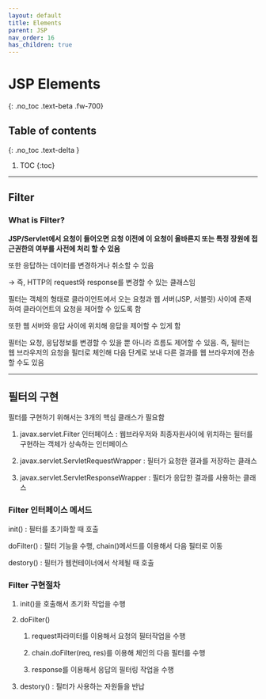 ```yaml
---
layout: default
title: Elements
parent: JSP
nav_order: 16
has_children: true
---
```


# JSP Elements
{: .no_toc .text-beta .fw-700}

## Table of contents
{: .no_toc .text-delta }

1. TOC
{:toc}

---

## Filter

### What is Filter?

**JSP/Servlet에서 요청이 들어오면 요청 이전에 이 요청이 올바른지 또는 특정 장원에 접근권한의 여부를 사전에 처리 할 수 있음**

또한 응답하는 데이터를 변경하거나 취소할 수 있음

&#8594; 즉, HTTP의 request와 response를 변경할 수 있는 클래스임

필터는 객체의 형태로 클라이언트에서 오는 요청과 웹 서버(JSP, 서블릿) 사이에 존재하여 클라이언트의 요청을 제어할 수 있도록 함

또한 웹 서버와 응답 사이에 위치해 응답을 제어할 수 있게 함

필터는 요청, 응답정보를 변경할 수 있을 뿐 아니라 흐름도 제어할 수 있음. 즉, 필터는 웹 브라우저의 요청을 필터로 체인해 다음 단계로 보내 다른 결과를 웹 브라우저에 전송할 수도 있음

---

## 필터의 구현

필터를 구현하기 위해서는 3개의 핵심 클래스가 필요함

1. javax.servlet.Filter 인터페이스 : 웹브라우저와 최종자원사이에 위치하는 필터를 구현하는 객체가 상속하는 인터페이스

2. javax.servlet.ServletRequestWrapper : 필터가 요청한 결과를 저장하는 클래스

3. javax.servlet.ServletResponseWrapper : 필터가 응답한 결과를 사용하는 클래스

### Filter 인터페이스 메서드

init() : 필터를 초기화할 때 호출

doFilter() : 필터 기능을 수행, chain()메서드를 이용해서 다음 필터로 이동

destory() : 필터가 웹컨테이너에서 삭제될 때 호출

### Filter 구현절차

1. init()을 호출해서 초기화 작업을 수행

2. doFilter()

    1) request파라미터를 이용해서 요청의 필터작업을 수행

    2) chain.doFilter(req, res)를 이용해 체인의 다음 필터를 수행

    3) response를 이용해서 응답의 필터링 작업을 수행

3. destory() : 필터가 사용하는 자원들을 반납
